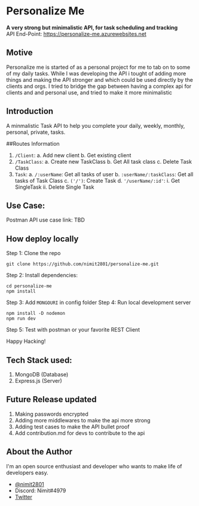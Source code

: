 # Personalize Me
<b>A very strong but minimalistic API, for task scheduling and tracking </b><br/>
API End-Point: https://personalize-me.azurewebsites.net

## Motive
Personalize me is started of as a personal project for me to tab on to some of my daily tasks. While I was developing the API i tought of adding more things and making the API stronger and which could be used directly by the clients and orgs. I tried to bridge the gap between having a complex api for clients and and personal use, and tried to make it more minimalistic

## Introduction
A minmalistic Task API to help you complete your daily, weekly, monthly, personal, private, tasks.

##Routes Information
1. `/Client`: 
  a. Add new client
  b. Get existing client
2. `/TaskClass`:
  a. Create new TaskClass
  b. Get All task class
  c. Delete Task Class
3. `Task`:
  a. `/:userName`: Get all tasks of user
  b. `:userName/:taskClass`: Get all tasks of Task Class
  c. `('/')`: Create Task
  d. `'/userName/:id'`: 
    i. Get SingleTask
    ii. Delete Single Task

## Use Case:
Postman API use case link: TBD

## How deploy locally
Step 1: Clone the repo
```cli
git clone https://github.com/nimit2801/personalize-me.git
```
Step 2: Install dependencies:
```cli
cd personalize-me
npm install
```
Step 3: Add `MONGOURI` in config folder
Step 4: Run local development server
```cli
npm install -D nodemon
npm run dev
```
Step 5: Test with postman or your favorite REST Client

Happy Hacking!

## Tech Stack used:
1. MongoDB (Database)
2. Express.js (Server)

## Future Release updated
1. Making passwords encrypted
2. Adding more middlewares to make the api more strong
3. Adding test cases to make the API bullet proof
4. Add contribution.md for devs to contribute to the api

## About the Author
I'm an open source enthusiast and developer who wants to make life of developers easy.
- [@nimit2801](https://github.com/nimit2801)
- Discord: Nimit#4979
- [Twitter](https://twitter.com/SavantNimit)

